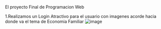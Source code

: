 El proyecto Final de Programacion Web


1.Realizamos un Login Atractivo para el usuario con imagenes acorde hacia donde va el tema de Economia Familiar
![image](https://github.com/user-attachments/assets/fdbedf4b-c5fd-4253-9963-58cdc988504b)



